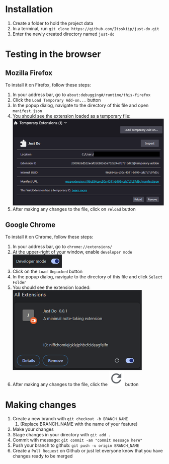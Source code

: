 # Installation
1. Create a folder to hold the project data
2. In a terminal, run ```git clone https://github.com/Itsskiip/just-do.git```
3. Enter the newly created directory named ```just-do```

# Testing in the browser
## Mozilla Firefox
To install it on Firefox, follow these steps:
1. In your address bar, go to ```about:debugging#/runtime/this-firefox```
2. Click the ```Load Temporary Add-on...``` button
3. In the popup dialog, navigate to the directory of this file and open ```manifest.json```
4. You should see the extension loaded as a temporary file:
![temp ext](imgs/ff-tempext.png)
1. After making any changes to the file, click on ```reload``` button

## Google Chrome
To install it on Chrome, follow these steps:
1. In your address bar, go to ```chrome://extensions/```
2. At the upper-right of your window, enable ```developer mode```
![developer mode](imgs/ch-devmode.png)
3. Click on the ```Load Unpacked``` button
4. In the popup dialog, navigate to the directory of this file and click ```Select Folder```
5. You should see the extension loaded:
![extensions](imgs/ch-extensions.png)
6. After making any changes to the file, click the ![reload](imgs/icon_refresh.svg) button

# Making changes
1. Create a new branch with ```git checkout -b BRANCH_NAME```
   1. (Replace BRANCH_NAME with the name of your feature)
2. Make your changes
3. Stage changes in your directory with ```git add .```
4. Commit with message: ```git commit -am "commit message here"```
5. Push your branch to github: ```git push -u origin BRANCH_NAME```
6. Create a ```Pull Request``` on Github or just let everyone know that you have changes ready to be merged